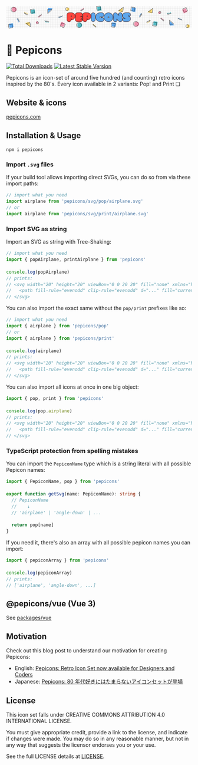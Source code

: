 ![hero](https://github.com/CyCraft/pepicons/raw/dev/media/pepicons-hero.png?raw=true)

# 🥤 Pepicons

<a href="https://www.npmjs.com/package/pepicons"><img src="https://img.shields.io/npm/v/pepicons.svg" alt="Total Downloads"></a>
<a href="https://www.npmjs.com/package/pepicons"><img src="https://img.shields.io/npm/dw/pepicons.svg" alt="Latest Stable Version"></a>

Pepicons is an icon-set of around five hundred (and counting) retro icons inspired by the 80's.
Every icon available in 2 variants: Pop! and Print ❏

## Website & icons

[pepicons.com](https://pepicons.com)

## Installation & Usage

```
npm i pepicons
```

### Import `.svg` files

If your build tool allows importing direct SVGs, you can do so from via these import paths:

```js
// import what you need
import airplane from 'pepicons/svg/pop/airplane.svg'
// or
import airplane from 'pepicons/svg/print/airplane.svg'
```

### Import SVG as string

Import an SVG as string with Tree-Shaking:

```js
// import what you need
import { popAirplane, printAirplane } from 'pepicons'

console.log(popAirplane)
// prints:
// <svg width="20" height="20" viewBox="0 0 20 20" fill="none" xmlns="http://www.w3.org/2000/svg">
//   <path fill-rule="evenodd" clip-rule="evenodd" d="..." fill="currentColor"/>
// </svg>
```

You can also import the exact same without the `pop/print` prefixes like so:

```js
// import what you need
import { airplane } from 'pepicons/pop'
// or
import { airplane } from 'pepicons/print'

console.log(airplane)
// prints:
// <svg width="20" height="20" viewBox="0 0 20 20" fill="none" xmlns="http://www.w3.org/2000/svg">
//   <path fill-rule="evenodd" clip-rule="evenodd" d="..." fill="currentColor"/>
// </svg>
```

You can also import all icons at once in one big object:

```js
import { pop, print } from 'pepicons'

console.log(pop.airplane)
// prints:
// <svg width="20" height="20" viewBox="0 0 20 20" fill="none" xmlns="http://www.w3.org/2000/svg">
//   <path fill-rule="evenodd" clip-rule="evenodd" d="..." fill="currentColor"/>
// </svg>
```

### TypeScript protection from spelling mistakes

You can import the `PepiconName` type which is a string literal with all possible Pepicon names:

```ts
import { PepiconName, pop } from 'pepicons'

export function getSvg(name: PepiconName): string {
  // PepiconName
  //    ↓
  // 'airplane' | 'angle-down' | ...

  return pop[name]
}
```

If you need it, there's also an array with all possible pepicon names you can import:

```js
import { pepiconArray } from 'pepicons'

console.log(pepiconArray)
// prints:
// ['airplane', 'angle-down', ...]
```

## @pepicons/vue (Vue 3)

See [packages/vue](/packages/vue)

## Motivation

Check out this blog post to understand our motivation for creating Pepicons:

- English: [Pepicons: Retro Icon Set now available for Designers and Coders](https://lucaban.medium.com/pepicons-retro-icon-set-now-available-for-designers-and-coders-40db866a7460)
- Japanese: [Pepicons: 80 年代好きにはたまらないアイコンセットが登場](https://lucaban.medium.com/pepicons-80年代好きにはたまらないアイコンセットが登場-6e417dcf4a7f)

## License

This icon set falls under CREATIVE COMMONS ATTRIBUTION 4.0 INTERNATIONAL LICENSE.

You must give appropriate credit, provide a link to the license, and indicate if changes were made. You may do so in any reasonable manner, but not in any way that suggests the licensor endorses you or your use.

See the full LICENSE details at [LICENSE](LICENSE).
